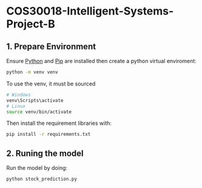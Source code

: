 # COS30018-Intelligent-Systems-Project-B

## 1. Prepare Environment
Ensure [Python](https://pip.pypa.io/en/stable/installation/) and [Pip](https://pip.pypa.io/en/stable/installation/) are installed then create a python virtual enviroment:

```bash
python -m venv venv
```

To use the venv, it must be sourced

```bash
# Windows
venv\Scripts\activate
# Linux
source venv/bin/activate
```
Then install the requirement libraries with:
```bash
pip install -r requirements.txt
```

## 2. Runing the model
Run the model by doing:
```
python stock_prediction.py
```
